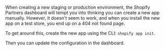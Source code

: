 When creating a new staging or production environment, the Shopify Partners
dashboard will tempt you into thinking you can create a new app manually.
However, it doesn't seem to work, and when you install the new app on a test
store, you end up on a 404 not found page. 

To get around this, create the new app using the CLI: `shopify app init`.

Then you can update the configuration in the dashboard.